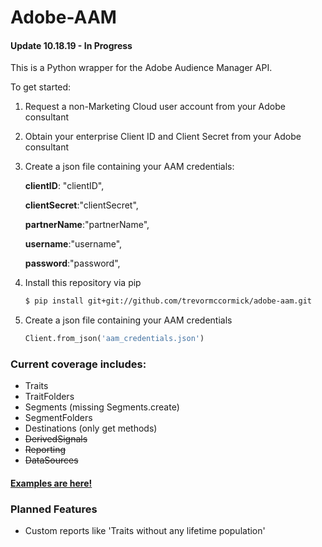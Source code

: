 # Adobe-AAM

#### Update 10.18.19 - In Progress

This is a Python wrapper for the Adobe Audience Manager API.

To get started:
1. Request a non-Marketing Cloud user account from your Adobe consultant
2. Obtain your enterprise Client ID and Client Secret from your Adobe consultant
3. Create a json file containing your AAM credentials:  

    **clientID**: "clientID",  

    **clientSecret**:"clientSecret",  

    **partnerName**:"partnerName",  

    **username**:"username",  

    **password**:"password",
4. Install this repository via pip
    ```sh
    $ pip install git+git://github.com/trevormccormick/adobe-aam.git
    ```
5. Create a json file containing your AAM credentials
    ```py
    Client.from_json('aam_credentials.json')
    ```
### Current coverage includes:
* Traits
* TraitFolders
* Segments (missing Segments.create)
* SegmentFolders
* Destinations (only get methods)
* ~~DerivedSignals~~
* ~~Reporting~~
* ~~DataSources~~

#### [Examples are here!](https://github.com/TrevorMcCormick/adobe-aam/blob/master/examples.md)

###  Planned Features
* Custom reports like 'Traits without any lifetime population'
